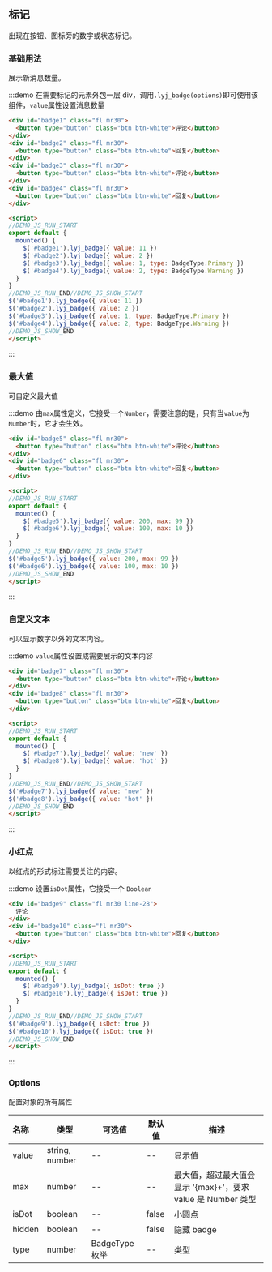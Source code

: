 ## 标记

出现在按钮、图标旁的数字或状态标记。

### 基础用法

展示新消息数量。

:::demo 在需要标记的元素外包一层 div，调用`.lyj_badge(options)`即可使用该组件，`value`属性设置消息数量

```html
<div id="badge1" class="fl mr30">
  <button type="button" class="btn btn-white">评论</button>
</div>
<div id="badge2" class="fl mr30">
  <button type="button" class="btn btn-white">回复</button>
</div>
<div id="badge3" class="fl mr30">
  <button type="button" class="btn btn-white">评论</button>
</div>
<div id="badge4" class="fl mr30">
  <button type="button" class="btn btn-white">回复</button>
</div>

<script>
//DEMO_JS_RUN_START
export default {
  mounted() {
    $('#badge1').lyj_badge({ value: 11 })
    $('#badge2').lyj_badge({ value: 2 })
    $('#badge3').lyj_badge({ value: 1, type: BadgeType.Primary })
    $('#badge4').lyj_badge({ value: 2, type: BadgeType.Warning })
  }
}
//DEMO_JS_RUN_END//DEMO_JS_SHOW_START
$('#badge1').lyj_badge({ value: 11 })
$('#badge2').lyj_badge({ value: 2 })
$('#badge3').lyj_badge({ value: 1, type: BadgeType.Primary })
$('#badge4').lyj_badge({ value: 2, type: BadgeType.Warning })
//DEMO_JS_SHOW_END
</script>
```

:::

### 最大值

可自定义最大值

:::demo 由`max`属性定义，它接受一个`Number`，需要注意的是，只有当`value`为`Number`时，它才会生效。

```html
<div id="badge5" class="fl mr30">
  <button type="button" class="btn btn-white">评论</button>
</div>
<div id="badge6" class="fl mr30">
  <button type="button" class="btn btn-white">回复</button>
</div>

<script>
//DEMO_JS_RUN_START
export default {
  mounted() {
    $('#badge5').lyj_badge({ value: 200, max: 99 })
    $('#badge6').lyj_badge({ value: 100, max: 10 })
  }
}
//DEMO_JS_RUN_END//DEMO_JS_SHOW_START
$('#badge5').lyj_badge({ value: 200, max: 99 })
$('#badge6').lyj_badge({ value: 100, max: 10 })
//DEMO_JS_SHOW_END
</script>
```

:::

### 自定义文本

可以显示数字以外的文本内容。

:::demo `value`属性设置成需要展示的文本内容

```html
<div id="badge7" class="fl mr30">
  <button type="button" class="btn btn-white">评论</button>
</div>
<div id="badge8" class="fl mr30">
  <button type="button" class="btn btn-white">回复</button>
</div>

<script>
//DEMO_JS_RUN_START
export default {
  mounted() {
    $('#badge7').lyj_badge({ value: 'new' })
    $('#badge8').lyj_badge({ value: 'hot' })
  }
}
//DEMO_JS_RUN_END//DEMO_JS_SHOW_START
$('#badge7').lyj_badge({ value: 'new' })
$('#badge8').lyj_badge({ value: 'hot' })
//DEMO_JS_SHOW_END
</script>
```

:::

### 小红点

以红点的形式标注需要关注的内容。

:::demo 设置`isDot`属性，它接受一个 `Boolean`

```html
<div id="badge9" class="fl mr30 line-28">
  评论
</div>
<div id="badge10" class="fl mr30">
  <button type="button" class="btn btn-white">回复</button>
</div>

<script>
//DEMO_JS_RUN_START
export default {
  mounted() {
    $('#badge9').lyj_badge({ isDot: true })
    $('#badge10').lyj_badge({ isDot: true })
  }
}
//DEMO_JS_RUN_END//DEMO_JS_SHOW_START
$('#badge9').lyj_badge({ isDot: true })
$('#badge10').lyj_badge({ isDot: true })
//DEMO_JS_SHOW_END
</script>
```

:::


### Options

配置对象的所有属性

| 名称   | 类型           | 可选值         | 默认值 | 描述                                                         |
| :----- | -------------- | -------------- | ------ | ------------------------------------------------------------ |
| value  | string, number | --             | --     | 显示值                                                       |
| max    | number         | --             | --     | 最大值，超过最大值会显示 '{max}+'，要求 value 是 Number 类型 |
| isDot  | boolean        | --             | false  | 小圆点                                                       |
| hidden | boolean        | --             | false  | 隐藏 badge                                                   |
| type   | number         | BadgeType 枚举 | --     | 类型                                                         |
